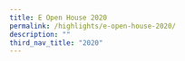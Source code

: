 ```yaml
---
title: E Open House 2020
permalink: /highlights/e-open-house-2020/
description: ""
third_nav_title: "2020"
---
```

